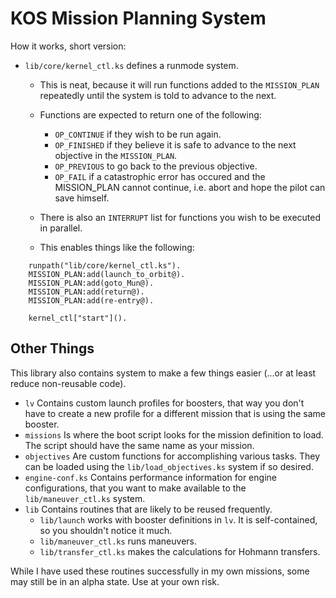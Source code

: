 KOS Mission Planning System
===========================

How it works, short version:
 - `lib/core/kernel_ctl.ks` defines a runmode system.
    - This is neat, because it will run functions added to the `MISSION_PLAN` repeatedly until the system is told to advance to the next.
    - Functions are expected to return one of the following:
       - `OP_CONTINUE` if they wish to be run again.
       - `OP_FINISHED` if they believe it is safe to advance to the next objective in the `MISSION_PLAN`.
       - `OP_PREVIOUS` to go back to the previous objective.
       - `OP_FAIL` if a catastrophic error has occured and the MISSION_PLAN cannot continue, i.e. abort and hope the pilot can save himself.
    
    - There is also an `INTERRUPT` list for functions you wish to be executed in parallel.
    - This enables things like the following:

```kerboscript
    runpath("lib/core/kernel_ctl.ks").
    MISSION_PLAN:add(launch_to_orbit@).
    MISSION_PLAN:add(goto_Mun@).
    MISSION_PLAN:add(return@).
    MISSION_PLAN:add(re-entry@).

    kernel_ctl["start"]().
```


Other Things
------------

This library also contains system to make a few things easier (...or at least reduce non-reusable code).
   - `lv` Contains custom launch profiles for boosters, that way you don't have to create a new profile for a different mission that is using the same booster.
   - `missions` Is where the boot script looks for the mission definition to load.  The script should have the same name as your mission.
   - `objectives` Are custom functions for accomplishing various tasks.  They can be loaded using the `lib/load_objectives.ks` system if so desired.
   - `engine-conf.ks` Contains performance information for engine configurations, that you want to make available to the `lib/maneuver_ctl.ks` system.
   - `lib` Contains routines that are likely to be reused frequently.
      - `lib/launch` works with booster definitions in `lv`.  It is self-contained, so you shouldn't notice it much.
      - `lib/maneuver_ctl.ks` runs maneuvers.
      - `lib/transfer_ctl.ks` makes the calculations for Hohmann transfers.


While I have used these routines successfully in my own missions, some may still be in an alpha state.  Use at your own risk.
   



